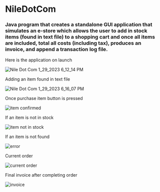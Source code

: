 # NileDotCom
### Java program that creates a standalone GUI application that simulates an e-store which allows the user to add in stock items (found in text file) to a shopping cart and once all items are included, total all costs (including tax), produces an invoice, and append a transaction log file. 

Here is the application on launch

![Nile Dot Com 1_29_2023 6_12_14 PM](https://user-images.githubusercontent.com/42612374/229373353-6e460187-7300-43bc-b2b3-f5576870a144.png)

Adding an item found in text file

![Nile Dot Com 1_29_2023 6_16_07 PM](https://user-images.githubusercontent.com/42612374/229373428-ac0ffdb0-82fe-40b3-87bc-4bb398e1d2d6.png)

Once purchase item button is pressed

![item confirmed](https://user-images.githubusercontent.com/42612374/229373472-77b2743e-f9cc-48ab-9380-172c5faf2768.PNG)

If an item is not in stock

![item not in stock](https://user-images.githubusercontent.com/42612374/229373516-41ded7d6-c88e-480d-bc53-b0e909ac688d.PNG)

If an item is not found

![error](https://user-images.githubusercontent.com/42612374/229373548-ac27b775-33be-4db2-b173-c43d76e72434.PNG)

Current order

![current order](https://user-images.githubusercontent.com/42612374/229373566-a883d898-73c7-4fca-8f58-12cbec0643ca.PNG)

Final invoice after completing order

![invoice](https://user-images.githubusercontent.com/42612374/229373609-5af602c0-81e7-465a-83a3-87d47478d768.PNG)
